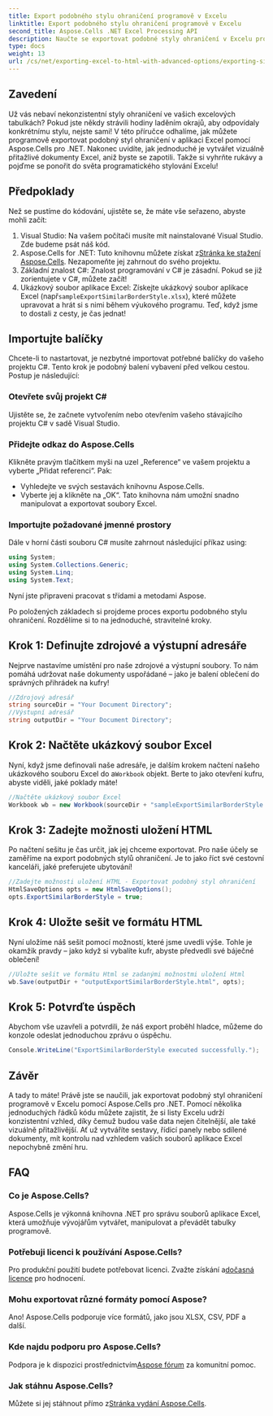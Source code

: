 ```yaml
---
title: Export podobného stylu ohraničení programově v Excelu
linktitle: Export podobného stylu ohraničení programově v Excelu
second_title: Aspose.Cells .NET Excel Processing API
description: Naučte se exportovat podobné styly ohraničení v Excelu programově pomocí Aspose.Cells for .NET pomocí tohoto jednoduchého podrobného průvodce.
type: docs
weight: 13
url: /cs/net/exporting-excel-to-html-with-advanced-options/exporting-similar-border-style/
---
```

## Zavedení
Už vás nebaví nekonzistentní styly ohraničení ve vašich excelových tabulkách? Pokud jste někdy strávili hodiny laděním okrajů, aby odpovídaly konkrétnímu stylu, nejste sami! V této příručce odhalíme, jak můžete programově exportovat podobný styl ohraničení v aplikaci Excel pomocí Aspose.Cells pro .NET. Nakonec uvidíte, jak jednoduché je vytvářet vizuálně přitažlivé dokumenty Excel, aniž byste se zapotili. Takže si vyhrňte rukávy a pojďme se ponořit do světa programatického stylování Excelu!
## Předpoklady
Než se pustíme do kódování, ujistěte se, že máte vše seřazeno, abyste mohli začít:
1. Visual Studio: Na vašem počítači musíte mít nainstalované Visual Studio. Zde budeme psát náš kód.
2.  Aspose.Cells for .NET: Tuto knihovnu můžete získat z[Stránka ke stažení Aspose.Cells](https://releases.aspose.com/cells/net/). Nezapomeňte jej zahrnout do svého projektu.
3. Základní znalost C#: Znalost programování v C# je zásadní. Pokud se již zorientujete v C#, můžete začít!
4. Ukázkový soubor aplikace Excel: Získejte ukázkový soubor aplikace Excel (např`sampleExportSimilarBorderStyle.xlsx`), které můžete upravovat a hrát si s nimi během výukového programu.
Teď, když jsme to dostali z cesty, je čas jednat!
## Importujte balíčky
Chcete-li to nastartovat, je nezbytné importovat potřebné balíčky do vašeho projektu C#. Tento krok je podobný balení vybavení před velkou cestou. Postup je následující:
### Otevřete svůj projekt C#
Ujistěte se, že začnete vytvořením nebo otevřením vašeho stávajícího projektu C# v sadě Visual Studio.
### Přidejte odkaz do Aspose.Cells
Klikněte pravým tlačítkem myši na uzel „Reference“ ve vašem projektu a vyberte „Přidat referenci“. Pak:
- Vyhledejte ve svých sestavách knihovnu Aspose.Cells.
- Vyberte jej a klikněte na „OK“.
Tato knihovna nám umožní snadno manipulovat a exportovat soubory Excel.
### Importujte požadované jmenné prostory
Dále v horní části souboru C# musíte zahrnout následující příkaz using:
```csharp
using System;
using System.Collections.Generic;
using System.Linq;
using System.Text;
```
Nyní jste připraveni pracovat s třídami a metodami Aspose.

Po položených základech si projdeme proces exportu podobného stylu ohraničení. Rozdělíme si to na jednoduché, stravitelné kroky.
## Krok 1: Definujte zdrojové a výstupní adresáře
Nejprve nastavíme umístění pro naše zdrojové a výstupní soubory. To nám pomáhá udržovat naše dokumenty uspořádané – jako je balení oblečení do správných přihrádek na kufry!
```csharp
//Zdrojový adresář
string sourceDir = "Your Document Directory";
//Výstupní adresář
string outputDir = "Your Document Directory";
```
## Krok 2: Načtěte ukázkový soubor Excel
 Nyní, když jsme definovali naše adresáře, je dalším krokem načtení našeho ukázkového souboru Excel do a`Workbook` objekt. Berte to jako otevření kufru, abyste viděli, jaké poklady máte!
```csharp
//Načtěte ukázkový soubor Excel
Workbook wb = new Workbook(sourceDir + "sampleExportSimilarBorderStyle.xlsx");
```
## Krok 3: Zadejte možnosti uložení HTML
Po načtení sešitu je čas určit, jak jej chceme exportovat. Pro naše účely se zaměříme na export podobných stylů ohraničení. Je to jako říct své cestovní kanceláři, jaké preferujete ubytování!
```csharp
//Zadejte možnosti uložení HTML - Exportovat podobný styl ohraničení
HtmlSaveOptions opts = new HtmlSaveOptions();
opts.ExportSimilarBorderStyle = true;
```
## Krok 4: Uložte sešit ve formátu HTML
Nyní uložíme náš sešit pomocí možností, které jsme uvedli výše. Tohle je okamžik pravdy – jako když si vybalíte kufr, abyste předvedli své báječné oblečení!
```csharp
//Uložte sešit ve formátu Html se zadanými možnostmi uložení Html
wb.Save(outputDir + "outputExportSimilarBorderStyle.html", opts);
```
## Krok 5: Potvrďte úspěch
Abychom vše uzavřeli a potvrdili, že náš export proběhl hladce, můžeme do konzole odeslat jednoduchou zprávu o úspěchu.
```csharp
Console.WriteLine("ExportSimilarBorderStyle executed successfully.");
```
## Závěr
A tady to máte! Právě jste se naučili, jak exportovat podobný styl ohraničení programově v Excelu pomocí Aspose.Cells pro .NET. Pomocí několika jednoduchých řádků kódu můžete zajistit, že si listy Excelu udrží konzistentní vzhled, díky čemuž budou vaše data nejen čitelnější, ale také vizuálně přitažlivější.
Ať už vytváříte sestavy, řídicí panely nebo sdílené dokumenty, mít kontrolu nad vzhledem vašich souborů aplikace Excel nepochybně změní hru.
## FAQ
### Co je Aspose.Cells?
Aspose.Cells je výkonná knihovna .NET pro správu souborů aplikace Excel, která umožňuje vývojářům vytvářet, manipulovat a převádět tabulky programově.
### Potřebuji licenci k používání Aspose.Cells?
Pro produkční použití budete potřebovat licenci. Zvažte získání a[dočasná licence](https://purchase.aspose.com/temporary-license/) pro hodnocení.
### Mohu exportovat různé formáty pomocí Aspose?
Ano! Aspose.Cells podporuje více formátů, jako jsou XLSX, CSV, PDF a další.
### Kde najdu podporu pro Aspose.Cells?
 Podpora je k dispozici prostřednictvím[Aspose fórum](https://forum.aspose.com/c/cells/9) za komunitní pomoc.
### Jak stáhnu Aspose.Cells?
 Můžete si jej stáhnout přímo z[Stránka vydání Aspose.Cells](https://releases.aspose.com/cells/net/).